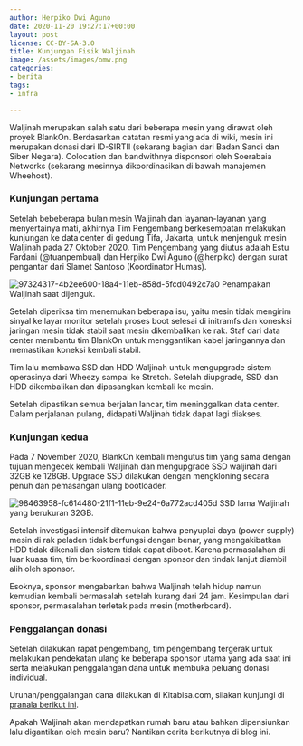 ```yaml
---
author: Herpiko Dwi Aguno
date: 2020-11-20 19:27:17+00:00
layout: post
license: CC-BY-SA-3.0
title: Kunjungan Fisik Waljinah
image: /assets/images/omw.png
categories:
- berita
tags:
- infra

---
```


Waljinah merupakan salah satu dari beberapa mesin yang dirawat oleh proyek BlankOn. Berdasarkan catatan resmi yang ada di wiki, mesin ini merupakan donasi dari ID-SIRTII (sekarang bagian dari Badan Sandi dan Siber Negara). Colocation dan bandwithnya disponsori oleh Soerabaia Networks (sekarang mesinnya dikoordinasikan di bawah manajemen Wheehost).


### Kunjungan pertama

Setelah bebeberapa bulan mesin Waljinah dan layanan-layanan yang menyertainya mati, akhirnya Tim Pengembang berkesempatan melakukan kunjungan ke data center di gedung Tifa, Jakarta, untuk menjenguk mesin Waljinah pada 27 Oktober 2020. Tim Pengembang yang diutus adalah Estu Fardani (@tuanpembual) dan Herpiko Dwi Aguno (@herpiko) dengan surat pengantar dari Slamet Santoso (Koordinator Humas).

![97324317-4b2ee600-18a4-11eb-858d-5fcd0492c7a0](https://user-images.githubusercontent.com/2534060/99906181-3c531c00-2d08-11eb-9839-9aca6bb3fc65.jpg)
Penampakan Waljinah saat dijenguk.

Setelah diperiksa tim menemukan beberapa isu, yaitu mesin tidak mengirim sinyal ke layar monitor setelah proses boot selesai di initramfs dan konesksi jaringan mesin tidak stabil saat mesin dikembalikan ke rak. Staf dari data center membantu tim BlankOn untuk menggantikan kabel jaringannya dan memastikan koneksi kembali stabil.

Tim lalu membawa SSD dan HDD Waljinah untuk mengupgrade sistem operasinya dari Wheezy sampai ke Stretch. Setelah diupgrade, SSD dan HDD dikembalikan dan dipasangkan kembali ke mesin.

Setelah dipastikan semua berjalan lancar, tim meninggalkan data center. Dalam perjalanan pulang, didapati Waljinah tidak dapat lagi diakses.

### Kunjungan kedua

Pada 7 November 2020, BlankOn kembali mengutus tim yang sama dengan tujuan mengecek kembali Waljinah dan mengupgrade SSD waljinah dari 32GB ke 128GB. Upgrade SSD dilakukan dengan mengkloning secara penuh dan pemasangan ulang bootloader.

![98463958-fc614480-21f1-11eb-9e24-6a772acd405d](https://user-images.githubusercontent.com/2534060/99906564-67d70600-2d0a-11eb-83e4-e47e86713fe0.jpg)
SSD lama Waljinah yang berukuran 32GB.

Setelah investigasi intensif ditemukan bahwa penyuplai daya (power supply) mesin di rak peladen tidak berfungsi dengan benar, yang mengakibatkan HDD tidak dikenali dan sistem tidak dapat diboot. Karena permasalahan di luar kuasa tim, tim berkoordinasi dengan sponsor dan tindak lanjut diambil alih oleh sponsor.

Esoknya, sponsor mengabarkan bahwa Waljinah telah hidup namun kemudian kembali bermasalah setelah kurang dari 24 jam. Kesimpulan dari sponsor, permasalahan terletak pada mesin (motherboard).

### Penggalangan donasi

Setelah dilakukan rapat pengembang, tim pengembang tergerak untuk melakukan pendekatan ulang ke beberapa sponsor utama yang ada saat ini serta melakukan penggalangan dana untuk membuka peluang donasi individual.

Urunan/penggalangan dana dilakukan di Kitabisa.com, silakan kunjungi di [pranala berikut ini](https://kitabisa.com/campaign/urunanpengembanganblankon).

Apakah Waljinah akan mendapatkan rumah baru atau bahkan dipensiunkan lalu digantikan oleh mesin baru? Nantikan cerita berikutnya di blog ini.
